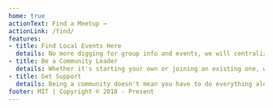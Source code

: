 ```yaml
---
home: true
actionText: Find a Meetup →
actionLink: /find/
features:
- title: Find Local Events Here
  details: No more digging for group info and events, we will centralize everything here to make your life easier
- title: Be a Community Leader
  details: Whether it's starting your own or joining an existing one, we are always looking for more community leaders
- title: Get Support
  details: Being a community doesn't mean you have to do everything alone, part of our purpose is to provide support and guidance when needed
footer: MIT | Copyright © 2018 - Present
---
```


